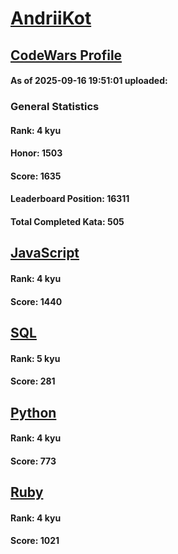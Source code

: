 # [AndriiKot](https://www.codewars.com/users/AndriiKot)

## [CodeWars Profile](https://www.codewars.com/users/AndriiKot)

#### As of 2025-09-16 19:51:01 uploaded:

### General Statistics

#### Rank: 4 kyu

#### Honor: 1503

#### Score: 1635

#### Leaderboard Position: 16311

#### Total Completed Kata: 505



## [JavaScript](https://github.com/AndriiKot/JavaScript__CodeWars)

#### Rank: 4 kyu

#### Score: 1440


## [SQL](https://github.com/AndriiKot/SQL__CodeWars)

#### Rank: 5 kyu

#### Score: 281


## [Python](https://github.com/AndriiKot/Python__CodeWars)

#### Rank: 4 kyu

#### Score: 773


## [Ruby](https://github.com/AndriiKot/Ruby__CodeWars)

#### Rank: 4 kyu

#### Score: 1021

